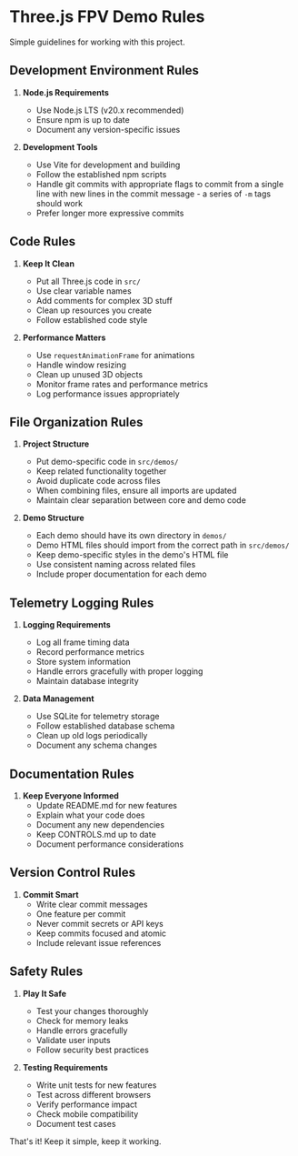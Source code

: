 # Three.js FPV Demo Rules

Simple guidelines for working with this project.

## Development Environment Rules

1. **Node.js Requirements**
   - Use Node.js LTS (v20.x recommended)
   - Ensure npm is up to date
   - Document any version-specific issues

2. **Development Tools**
   - Use Vite for development and building
   - Follow the established npm scripts
   - Handle git commits with appropriate flags to commit from a single line with new lines in the commit message - a series of `-m` tags should work
   - Prefer longer more expressive commits

## Code Rules

1. **Keep It Clean**
   - Put all Three.js code in `src/`
   - Use clear variable names
   - Add comments for complex 3D stuff
   - Clean up resources you create
   - Follow established code style

2. **Performance Matters**
   - Use `requestAnimationFrame` for animations
   - Handle window resizing
   - Clean up unused 3D objects
   - Monitor frame rates and performance metrics
   - Log performance issues appropriately

## File Organization Rules

1. **Project Structure**
   - Put demo-specific code in `src/demos/`
   - Keep related functionality together
   - Avoid duplicate code across files
   - When combining files, ensure all imports are updated
   - Maintain clear separation between core and demo code

2. **Demo Structure**
   - Each demo should have its own directory in `demos/`
   - Demo HTML files should import from the correct path in `src/demos/`
   - Keep demo-specific styles in the demo's HTML file
   - Use consistent naming across related files
   - Include proper documentation for each demo

## Telemetry Logging Rules

1. **Logging Requirements**
   - Log all frame timing data
   - Record performance metrics
   - Store system information
   - Handle errors gracefully with proper logging
   - Maintain database integrity

2. **Data Management**
   - Use SQLite for telemetry storage
   - Follow established database schema
   - Clean up old logs periodically
   - Document any schema changes

## Documentation Rules

1. **Keep Everyone Informed**
   - Update README.md for new features
   - Explain what your code does
   - Document any new dependencies
   - Keep CONTROLS.md up to date
   - Document performance considerations

## Version Control Rules

1. **Commit Smart**
   - Write clear commit messages
   - One feature per commit
   - Never commit secrets or API keys
   - Keep commits focused and atomic
   - Include relevant issue references

## Safety Rules

1. **Play It Safe**
   - Test your changes thoroughly
   - Check for memory leaks
   - Handle errors gracefully
   - Validate user inputs
   - Follow security best practices

2. **Testing Requirements**
   - Write unit tests for new features
   - Test across different browsers
   - Verify performance impact
   - Check mobile compatibility
   - Document test cases

That's it! Keep it simple, keep it working. 